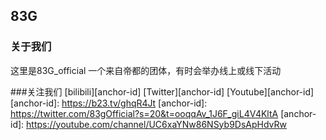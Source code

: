 ## 83G
### 关于我们

这里是83G_official 一个来自帝都的团体，有时会举办线上或线下活动

###关注我们 
[bilibili][anchor-id]   [Twitter][anchor-id]      [Youtube][anchor-id]
[anchor-id]: https://b23.tv/ghqR4Jt
[anchor-id]: https://twitter.com/83gOfficial?s=20&t=ooqqAv_1J6F_giL4V4KltA
[anchor-id]: https://youtube.com/channel/UC6xaYNw86NSyb9DsApHdvRw
